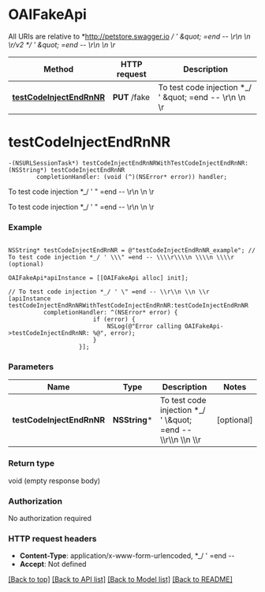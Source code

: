 # OAIFakeApi

All URIs are relative to *http://petstore.swagger.io *_/ &#39; \&quot; &#x3D;end -- \\r\\n \\n \\r/v2 *_/ &#39; \&quot; &#x3D;end -- \\r\\n \\n \\r*

Method | HTTP request | Description
------------- | ------------- | -------------
[**testCodeInjectEndRnNR**](OAIFakeApi.md#testcodeinjectendrnnr) | **PUT** /fake | To test code injection *_/ &#39; \&quot; &#x3D;end -- \\r\\n \\n \\r


# **testCodeInjectEndRnNR**
```objc
-(NSURLSessionTask*) testCodeInjectEndRnNRWithTestCodeInjectEndRnNR: (NSString*) testCodeInjectEndRnNR
        completionHandler: (void (^)(NSError* error)) handler;
```

To test code injection *_/ ' \" =end -- \\r\\n \\n \\r

To test code injection *_/ ' \" =end -- \\r\\n \\n \\r

### Example 
```objc

NSString* testCodeInjectEndRnNR = @"testCodeInjectEndRnNR_example"; // To test code injection *_/ ' \\\" =end -- \\\\r\\\\n \\\\n \\\\r (optional)

OAIFakeApi*apiInstance = [[OAIFakeApi alloc] init];

// To test code injection *_/ ' \" =end -- \\r\\n \\n \\r
[apiInstance testCodeInjectEndRnNRWithTestCodeInjectEndRnNR:testCodeInjectEndRnNR
          completionHandler: ^(NSError* error) {
                        if (error) {
                            NSLog(@"Error calling OAIFakeApi->testCodeInjectEndRnNR: %@", error);
                        }
                    }];
```

### Parameters

Name | Type | Description  | Notes
------------- | ------------- | ------------- | -------------
 **testCodeInjectEndRnNR** | **NSString***| To test code injection *_/ &#39; \\\&quot; &#x3D;end -- \\\\r\\\\n \\\\n \\\\r | [optional] 

### Return type

void (empty response body)

### Authorization

No authorization required

### HTTP request headers

 - **Content-Type**: application/x-www-form-urlencoded, *_/ '  =end --       
 - **Accept**: Not defined

[[Back to top]](#) [[Back to API list]](../README.md#documentation-for-api-endpoints) [[Back to Model list]](../README.md#documentation-for-models) [[Back to README]](../README.md)

